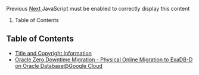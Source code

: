 ﻿

Previous  [Next  ](introduction.md) JavaScript must be enabled to correctly display this content 

  1. Table of Contents



## Table of Contents

  * [Title and Copyright Information](index.md)
  * [Oracle Zero Downtime Migration - Physical Online Migration to ExaDB-D on Oracle Database@Google Cloud](oracle-zero-downtime-migration-physical-online-migration-to-exadb-d-on-oracle-database-google-cloud-GUID-12790934581.md)


